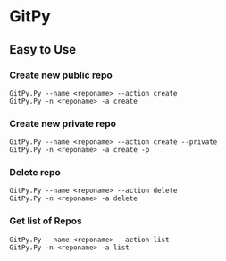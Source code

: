 # GitPy

## Easy to Use
### Create new public repo
```
GitPy.Py --name <reponame> --action create
GitPy.Py -n <reponame> -a create
```

### Create new private repo
```
GitPy.Py --name <reponame> --action create --private
GitPy.Py -n <reponame> -a create -p
```

### Delete repo
```
GitPy.Py --name <reponame> --action delete
GitPy.Py -n <reponame> -a delete
```

### Get list of Repos
```
GitPy.Py --name <reponame> --action list
GitPy.Py -n <reponame> -a list
```